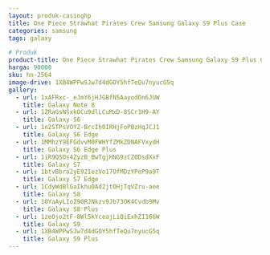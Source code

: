 ```yaml
---
layout: produk-casinghp
title: One Piece Strawhat Pirates Crew Samsung Galaxy S9 Plus Case
categories: samsung
tags: galaxy

# Produk
product-title: One Piece Strawhat Pirates Crew Samsung Galaxy S9 Plus Case
harga: 90000
sku: hn-2564
image-drive: 1XB4WPPwSJw7d4dGOY5hfTeQu7nyucG5q
gallery:
  - url: 1xAFRxc-_eJmY6jHJGBfN5AayodOn6JUW
    title: Galaxy Note 8
  - url: 1ZRaGsNSxkOCu9dlLCuMxD-8SCr1H9-AY
    title: Galaxy S6
  - url: 1n2STPsVOYZ-BrcIh0IRHjFoPBzHqJCJ1
    title: Galaxy S6 Edge
  - url: 1MMhzY9EFGdvvM0FWHYfZMkZDNAFVxydH
    title: Galaxy S6 Edge Plus
  - url: 1iR9QSOs4ZyzB_BwTgjHNG9zCZ0DsdXxF
    title: Galaxy S7
  - url: 1btvBbra2yE92IezVo17OfMDzYPeP9a9T
    title: Galaxy S7 Edge
  - url: 1CdyWdBlGaIkhu0Ad2jtOHjTqVZru-aee
    title: Galaxy S8
  - url: 10YaAyLIoZ9ORJNkzv9Jb73OK4Cvdb9Mv
    title: Galaxy S8 Plus
  - url: 1zeOjo2tF-8Wl5kYceajLiQiExhZI166W
    title: Galaxy S9
  - url: 1XB4WPPwSJw7d4dGOY5hfTeQu7nyucG5q
    title: Galaxy S9 Plus
---
```

